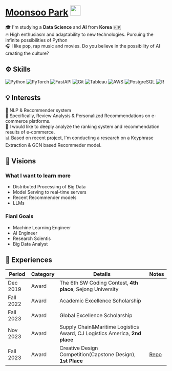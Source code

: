 <h1 align="left"><a href="https://www.linkedin.com/in/moonsoo-park/" target="_blank">Moonsoo Park</a> <img
src="https://github.com/blackcater/blackcater/raw/main/images/Hi.gif" height="32" /></h1>
<!-- <br /> -->

<!--  <h2>👤 Welcome!! </h2> -->
<p>
🎓 I'm studying a <b>Data Science</b> and <b>AI</b> from <b>Korea</b> 🇰🇷 </br> 
🔥 High enthusiasm and adaptability to new technologies. Pursuing the infinite possibilities of Python </br>
🎧 I like pop, rap music and movies. Do you believe in the possibility of AI creating the culture?

<!-- 🎧 I like classical, pop, rap music and movies </br>
🤩 Intereseted in the changes by AI developments such as LLMs in the development of culture, so much Fun! </br>
</p> -->
<!-- <hr> -->


<h2>⚙️ Skills</h2>
<p>
  <img alt="Python" src="https://img.shields.io/badge/-Python-%233776AB?style=flat-square&logo=python&logoColor=white" />
  <img alt="PyTorch" src="https://img.shields.io/badge/-PyTorch-%23EE4C2C?style=flat-square&logo=pytorch&logoColor=white" />
  <img alt="FastAPI" src="https://img.shields.io/badge/-FastAPI-%23009688?style=flat-square&logo=fastapi&logoColor=white" />
  <img alt="Git" src="https://img.shields.io/badge/-Git-%23F05032?style=flat-square&logo=git&logoColor=white" />
  <img alt="Tableau" src="https://img.shields.io/badge/-Tableau-%23E97627?style=flat-square&logo=tableau&logoColor=white" />
  <img alt="AWS" src="https://img.shields.io/badge/-AWS-%23232F3E?style=flat-square&logo=amazonwebservices&logoColor=white" />
  <img alt="PostgreSQL" src="https://img.shields.io/badge/-PostgreSQL-%234169E1?style=flat-square&logo=postgresql&logoColor=white" />
  <img alt="R" src="https://img.shields.io/badge/-R-%23276DC3?style=flat-square&logo=R&logoColor=white" />
</p>




<h2>💡 Interests</h2>
<p>
  📖 NLP & Recommender system </br>
  🎯 Specifically, Review Analysis & Personalized Recommendations on e-commerce platforms. </br>
  🔎 I would like to deeply analyze the ranking system and recommendation results of e-commerce. </br>
  📊 Based on recent <a href="https://github.com/SJU-Capstone-DS-DayOne/Model" target="_blank">project</a>, I'm conducting a research on a Keyphrase Extraction & GCN based Recommeder model.
</p>

<h2>🚀 Visions</h2>
<h3> What I want to learn more </h3>

+ Distributed Processing of Big Data
+ Model Serving to real-time servers
+ Recent Recommender models
+ LLMs

<h3> Fianl Goals </h3>

+ Machine Learning Engineer
+ AI Engineer
+ Research Scientis
+ Big Data Analyst

<h2>📌 Experiences </h2>

|Period|Category|Details|Notes|
|------|---|---|---|
|Dec 2019|Award|The 6th SW Coding Contest, **4th place**, Sejong University||
|Fall 2022|Award|Academic Excellence Scholarship||
|Fall 2023|Award|Global Excellence Scholarship||
|Nov 2023|Award|Supply Chain&Maritime Logistics Award, CJ Logistics America, **2nd place**||
|Fall 2023|Award|Creative Design Competition(Capstone Design), **1st Place**|[Repo](https://github.com/SJU-Capstone-DS-DayOne/Model)|

<!--
**m0onsoo/m0onsoo** is a ✨ _special_ ✨ repository because its `README.md` (this file) appears on your GitHub profile.

Here are some ideas to get you started:

- 🔭 I’m currently working on ...
- 🌱 I’m currently learning ...
- 👯 I’m looking to collaborate on ...
- 🤔 I’m looking for help with ...
- 💬 Ask me about ...
- 📫 How to reach me: ...
- 😄 Pronouns: ...
- ⚡ Fun fact: ...
-->
